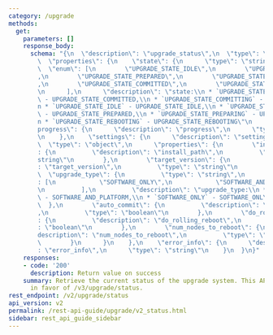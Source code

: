 ```yaml
---
category: /upgrade
methods:
  get:
    parameters: []
    response_body:
      schema: "{\n  \"description\": \"upgrade_status\",\n  \"type\": \"object\",\n\
        \  \"properties\": {\n    \"state\": {\n      \"type\": \"string\",\n    \
        \  \"enum\": [\n        \"UPGRADE_STATE_IDLE\",\n        \"UPGRADE_STATE_PREPARING\"\
        ,\n        \"UPGRADE_STATE_PREPARED\",\n        \"UPGRADE_STATE_COMMITTING\"\
        ,\n        \"UPGRADE_STATE_COMMITTED\",\n        \"UPGRADE_STATE_REBOOTING\"\
        \n      ],\n      \"description\": \"state:\\n * `UPGRADE_STATE_COMMITTED`\
        \ - UPGRADE_STATE_COMMITTED,\\n * `UPGRADE_STATE_COMMITTING` - UPGRADE_STATE_COMMITTING,\\\
        n * `UPGRADE_STATE_IDLE` - UPGRADE_STATE_IDLE,\\n * `UPGRADE_STATE_PREPARED`\
        \ - UPGRADE_STATE_PREPARED,\\n * `UPGRADE_STATE_PREPARING` - UPGRADE_STATE_PREPARING,\\\
        n * `UPGRADE_STATE_REBOOTING` - UPGRADE_STATE_REBOOTING\"\n    },\n    \"\
        progress\": {\n      \"description\": \"progress\",\n      \"type\": \"number\"\
        \n    },\n    \"settings\": {\n      \"description\": \"settings\",\n    \
        \  \"type\": \"object\",\n      \"properties\": {\n        \"install_path\"\
        : {\n          \"description\": \"install_path\",\n          \"type\": \"\
        string\"\n        },\n        \"target_version\": {\n          \"description\"\
        : \"target_version\",\n          \"type\": \"string\"\n        },\n      \
        \  \"upgrade_type\": {\n          \"type\": \"string\",\n          \"enum\"\
        : [\n            \"SOFTWARE_ONLY\",\n            \"SOFTWARE_AND_PLATFORM\"\
        \n          ],\n          \"description\": \"upgrade_type:\\n * `SOFTWARE_AND_PLATFORM`\
        \ - SOFTWARE_AND_PLATFORM,\\n * `SOFTWARE_ONLY` - SOFTWARE_ONLY\"\n      \
        \  },\n        \"auto_commit\": {\n          \"description\": \"auto_commit\"\
        ,\n          \"type\": \"boolean\"\n        },\n        \"do_rolling_reboot\"\
        : {\n          \"description\": \"do_rolling_reboot\",\n          \"type\"\
        : \"boolean\"\n        },\n        \"num_nodes_to_reboot\": {\n          \"\
        description\": \"num_nodes_to_reboot\",\n          \"type\": \"number\"\n\
        \        }\n      }\n    },\n    \"error_info\": {\n      \"description\"\
        : \"error_info\",\n      \"type\": \"string\"\n    }\n  }\n}"
    responses:
    - code: '200'
      description: Return value on success
    summary: Retrieve the current status of the upgrade system. This API is deprecated
      in favor of /v3/upgrade/status.
rest_endpoint: /v2/upgrade/status
api_version: v2
permalink: /rest-api-guide/upgrade/v2_status.html
sidebar: rest_api_guide_sidebar
---
```

